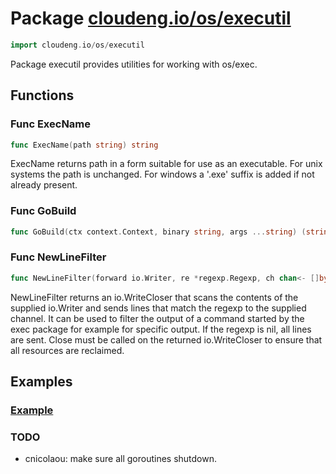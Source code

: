 # Package [cloudeng.io/os/executil](https://pkg.go.dev/cloudeng.io/os/executil?tab=doc)

```go
import cloudeng.io/os/executil
```

Package executil provides utilities for working with os/exec.

## Functions
### Func ExecName
```go
func ExecName(path string) string
```
ExecName returns path in a form suitable for use as an executable. For unix
systems the path is unchanged. For windows a '.exe' suffix is added if not
already present.

### Func GoBuild
```go
func GoBuild(ctx context.Context, binary string, args ...string) (string, error)
```

### Func NewLineFilter
```go
func NewLineFilter(forward io.Writer, re *regexp.Regexp, ch chan<- []byte) io.WriteCloser
```
NewLineFilter returns an io.WriteCloser that scans the contents of the
supplied io.Writer and sends lines that match the regexp to the supplied
channel. It can be used to filter the output of a command started by
the exec package for example for specific output. If the regexp is nil,
all lines are sent. Close must be called on the returned io.WriteCloser to
ensure that all resources are reclaimed.



## Examples
### [Example](https://pkg.go.dev/cloudeng.io/os/executil?tab=doc#example-)




### TODO
- cnicolaou: make sure all goroutines shutdown.





